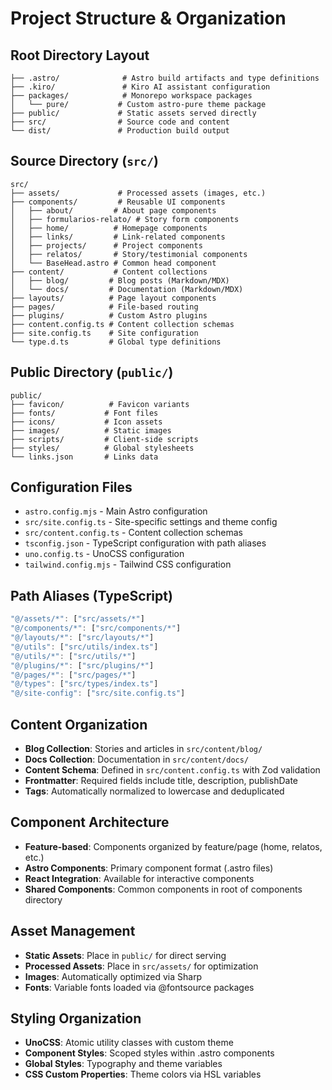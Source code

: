 # Project Structure & Organization

## Root Directory Layout
```
├── .astro/              # Astro build artifacts and type definitions
├── .kiro/               # Kiro AI assistant configuration
├── packages/            # Monorepo workspace packages
│   └── pure/           # Custom astro-pure theme package
├── public/             # Static assets served directly
├── src/                # Source code and content
└── dist/               # Production build output
```

## Source Directory (`src/`)
```
src/
├── assets/             # Processed assets (images, etc.)
├── components/         # Reusable UI components
│   ├── about/         # About page components
│   ├── formularios-relato/ # Story form components
│   ├── home/          # Homepage components
│   ├── links/         # Link-related components
│   ├── projects/      # Project components
│   ├── relatos/       # Story/testimonial components
│   └── BaseHead.astro # Common head component
├── content/           # Content collections
│   ├── blog/         # Blog posts (Markdown/MDX)
│   └── docs/         # Documentation (Markdown/MDX)
├── layouts/          # Page layout components
├── pages/            # File-based routing
├── plugins/          # Custom Astro plugins
├── content.config.ts # Content collection schemas
├── site.config.ts    # Site configuration
└── type.d.ts         # Global type definitions
```

## Public Directory (`public/`)
```
public/
├── favicon/          # Favicon variants
├── fonts/           # Font files
├── icons/           # Icon assets
├── images/          # Static images
├── scripts/         # Client-side scripts
├── styles/          # Global stylesheets
└── links.json       # Links data
```

## Configuration Files
- `astro.config.mjs` - Main Astro configuration
- `src/site.config.ts` - Site-specific settings and theme config
- `src/content.config.ts` - Content collection schemas
- `tsconfig.json` - TypeScript configuration with path aliases
- `uno.config.ts` - UnoCSS configuration
- `tailwind.config.mjs` - Tailwind CSS configuration

## Path Aliases (TypeScript)
```typescript
"@/assets/*": ["src/assets/*"]
"@/components/*": ["src/components/*"]
"@/layouts/*": ["src/layouts/*"]
"@/utils": ["src/utils/index.ts"]
"@/utils/*": ["src/utils/*"]
"@/plugins/*": ["src/plugins/*"]
"@/pages/*": ["src/pages/*"]
"@/types": ["src/types/index.ts"]
"@/site-config": ["src/site.config.ts"]
```

## Content Organization
- **Blog Collection**: Stories and articles in `src/content/blog/`
- **Docs Collection**: Documentation in `src/content/docs/`
- **Content Schema**: Defined in `src/content.config.ts` with Zod validation
- **Frontmatter**: Required fields include title, description, publishDate
- **Tags**: Automatically normalized to lowercase and deduplicated

## Component Architecture
- **Feature-based**: Components organized by feature/page (home, relatos, etc.)
- **Astro Components**: Primary component format (.astro files)
- **React Integration**: Available for interactive components
- **Shared Components**: Common components in root of components directory

## Asset Management
- **Static Assets**: Place in `public/` for direct serving
- **Processed Assets**: Place in `src/assets/` for optimization
- **Images**: Automatically optimized via Sharp
- **Fonts**: Variable fonts loaded via @fontsource packages

## Styling Organization
- **UnoCSS**: Atomic utility classes with custom theme
- **Component Styles**: Scoped styles within .astro components
- **Global Styles**: Typography and theme variables
- **CSS Custom Properties**: Theme colors via HSL variables